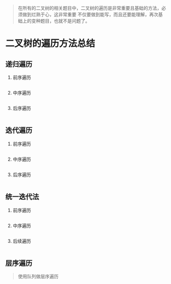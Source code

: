 > 在所有的二叉树的相关题目中，二叉树的遍历是非常重要且基础的方法，必须做到烂熟于心，这非常重要
> 不仅要做到能写，而且还要能理解，再次基础上的变种题目，也就不是问题了。

# 二叉树的遍历方法总结

## 递归遍历
1. 前序遍历
```python

```
2. 中序遍历
```python

```
3. 后序遍历
```python

```
## 迭代遍历
1. 前序遍历
```python

```
2. 中序遍历
```python

```
3. 后序遍历
```python

```
## 统一迭代法
1. 前序遍历
```python

```
2. 中序遍历
```python

```
3. 后续遍历
```python

```
   
## 层序遍历
> 使用队列做层序遍历